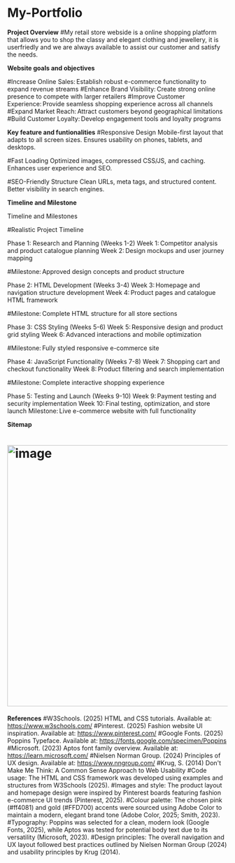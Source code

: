 
# My-Portfolio
**Project Overview**
#My retail store webside is a online shopping platform that allows you to shop the classy and elegant clothing and jewellery, it is userfriedly and we are always available to assist our customer and satisfy the needs.

**Website goals and objectives** 

#Increase Online Sales: Establish robust e-commerce functionality to expand revenue streams 
#Enhance Brand Visibility: Create strong online presence to compete with larger retailers 
#Improve Customer Experience: Provide seamless shopping experience across all channels 
#Expand Market Reach: Attract customers beyond geographical limitations 
#Build Customer Loyalty: Develop engagement tools and loyalty programs 

**Key feature and funtionalities**
#Responsive Design
Mobile-first layout that adapts to all screen sizes.
Ensures usability on phones, tablets, and desktops.

#Fast Loading
Optimized images, compressed CSS/JS, and caching.
Enhances user experience and SEO.

#SEO-Friendly Structure
Clean URLs, meta tags, and structured content.
Better visibility in search engines.

**Timeline and Milestone**

 Timeline and Milestones 

 #Realistic Project Timeline 

Phase 1: Research and Planning (Weeks 1-2) 
Week 1: Competitor analysis and product catalogue planning 
Week 2: Design mockups and user journey mapping 

#Milestone: Approved design concepts and product structure 

Phase 2: HTML Development (Weeks 3-4) 
Week 3: Homepage and navigation structure development 
Week 4: Product pages and catalogue HTML framework 

#Milestone: Complete HTML structure for all store sections 

Phase 3: CSS Styling (Weeks 5-6) 
Week 5: Responsive design and product grid styling 
Week 6: Advanced interactions and mobile optimization 

#Milestone: Fully styled responsive e-commerce site 

Phase 4: JavaScript Functionality (Weeks 7-8) 
Week 7: Shopping cart and checkout functionality 
Week 8: Product filtering and search implementation 

#Milestone: Complete interactive shopping experience 

Phase 5: Testing and Launch (Weeks 9-10) 
Week 9: Payment testing and security implementation 
Week 10: Final testing, optimization, and store launch 
Milestone: Live e-commerce website with full functionality 

**Sitemap**
# <img width="987" height="598" alt="image" src="https://github.com/user-attachments/assets/3db39216-89ea-42ea-bd9a-76bc1a11d8b6" /> 

**References**
#W3Schools. (2025) HTML and CSS tutorials. Available at: https://www.w3schools.com/
#Pinterest. (2025) Fashion website UI inspiration. Available at: https://www.pinterest.com/
#Google Fonts. (2025) Poppins Typeface. Available at: https://fonts.google.com/specimen/Poppins
#Microsoft. (2023) Aptos font family overview. Available at: https://learn.microsoft.com/
#Nielsen Norman Group. (2024) Principles of UX design. Available at: https://www.nngroup.com/
#Krug, S. (2014) Don't Make Me Think: A Common Sense Approach to Web Usability
#Code usage: The HTML and CSS framework was developed using examples and structures from W3Schools (2025).
#Images and style: The product layout and homepage design were inspired by Pinterest boards featuring fashion e-commerce UI trends (Pinterest, 2025).
#Colour palette: The chosen pink (#ff4081) and gold (#FFD700) accents were sourced using Adobe Color to maintain a modern, elegant brand tone (Adobe Color, 2025; Smith, 2023).
#Typography: Poppins was selected for a clean, modern look (Google Fonts, 2025), while Aptos was tested for potential body text due to its versatility (Microsoft, 2023).
#Design principles: The overall navigation and UX layout followed best practices outlined by Nielsen Norman Group (2024) and usability principles by Krug (2014).




 

 
